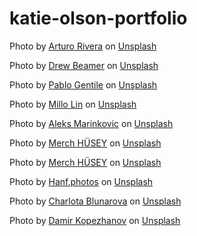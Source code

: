 # katie-olson-portfolio

<!--Utah Mountains -->

Photo by <a href="https://unsplash.com/@arivera2015?utm_source=unsplash&utm_medium=referral&utm_content=creditCopyText">Arturo Rivera</a> on <a href="https://unsplash.com/s/photos/utah-mountains?utm_source=unsplash&utm_medium=referral&utm_content=creditCopyText">Unsplash</a>

<!-- Hello Neon Sign  -->

Photo by <a href="https://unsplash.com/@drew_beamer?utm_source=unsplash&utm_medium=referral&utm_content=creditCopyText">Drew Beamer</a> on <a href="https://unsplash.com/s/photos/neon?utm_source=unsplash&utm_medium=referral&utm_content=creditCopyText">Unsplash</a>

Photo by <a href="https://unsplash.com/@polhow?utm_source=unsplash&utm_medium=referral&utm_content=creditCopyText">Pablo Gentile</a> on <a href="https://unsplash.com/s/photos/neon-sign?utm_source=unsplash&utm_medium=referral&utm_content=creditCopyText">Unsplash</a>

<!-- do what you love -->

Photo by <a href="https://unsplash.com/@millolin?utm_source=unsplash&utm_medium=referral&utm_content=creditCopyText">Millo Lin</a> on <a href="https://unsplash.com/s/photos/neon?utm_source=unsplash&utm_medium=referral&utm_content=creditCopyText">Unsplash</a>

<!-- you are here -->

Photo by <a href="https://unsplash.com/@aleks_marinkovic?utm_source=unsplash&utm_medium=referral&utm_content=creditCopyText">Aleks Marinkovic</a> on <a href="https://unsplash.com/s/photos/neon?utm_source=unsplash&utm_medium=referral&utm_content=creditCopyText">Unsplash</a>

<!-- heart -->

Photo by <a href="https://unsplash.com/@merchusey?utm_source=unsplash&utm_medium=referral&utm_content=creditCopyText">Merch HÜSEY</a> on <a href="https://unsplash.com/s/photos/neon?utm_source=unsplash&utm_medium=referral&utm_content=creditCopyText">Unsplash</a>

<!-- feed me tacos -->

Photo by <a href="https://unsplash.com/@merchusey?utm_source=unsplash&utm_medium=referral&utm_content=creditCopyText">Merch HÜSEY</a> on <a href="https://unsplash.com/s/photos/neon?utm_source=unsplash&utm_medium=referral&utm_content=creditCopyText">Unsplash</a>

<!-- down and nerdy -->

Photo by <a href="https://unsplash.com/@hanfmy?utm_source=unsplash&utm_medium=referral&utm_content=creditCopyText">Hanf.photos</a> on <a href="https://unsplash.com/s/photos/neon-sign?utm_source=unsplash&utm_medium=referral&utm_content=creditCopyText">Unsplash</a>

<!-- arrows -->

Photo by <a href="https://unsplash.com/@charlotablunarova?utm_source=unsplash&utm_medium=referral&utm_content=creditCopyText">Charlota Blunarova</a> on <a href="https://unsplash.com/s/photos/neon?utm_source=unsplash&utm_medium=referral&utm_content=creditCopyText">Unsplash</a>

<!-- level up -->

Photo by <a href="https://unsplash.com/@kpzhnv?utm_source=unsplash&utm_medium=referral&utm_content=creditCopyText">Damir Kopezhanov</a> on <a href="https://unsplash.com/s/photos/neon?utm_source=unsplash&utm_medium=referral&utm_content=creditCopyText">Unsplash</a>
